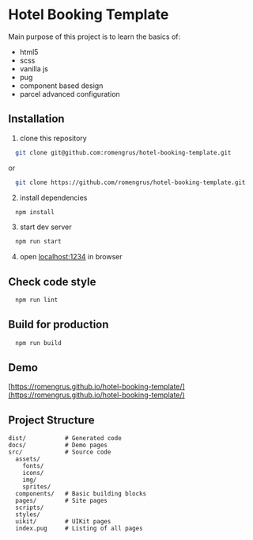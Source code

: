# Hotel Booking Template

Main purpose of this project is to learn the basics of:

- html5
- scss
- vanilla js
- pug
- component based design
- parcel advanced configuration

## Installation

1. clone this repository

```bash
  git clone git@github.com:romengrus/hotel-booking-template.git
```

or

```bash
  git clone https://github.com/romengrus/hotel-booking-template.git
```

2. install dependencies

```bash
  npm install
```

3. start dev server

```bash
  npm run start
```

4. open [localhost:1234](http://localhost:1234) in browser

## Check code style

```bash
  npm run lint
```

## Build for production

```bash
  npm run build
```

## Demo

[https://romengrus.github.io/hotel-booking-template/](https://romengrus.github.io/hotel-booking-template/)

## Project Structure

```
dist/           # Generated code
docs/           # Demo pages
src/            # Source code
  assets/
    fonts/
    icons/
    img/
    sprites/
  components/   # Basic building blocks
  pages/        # Site pages
  scripts/
  styles/
  uikit/        # UIKit pages
  index.pug     # Listing of all pages
```
